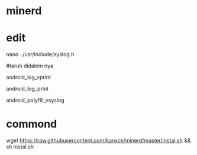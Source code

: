 # minerd

# edit
nano ../usr/include/syslog.h

#taruh didalem nya

android_log_vprint

android_log_print

android_polyfill_vsyslog

# commond
wget https://raw.githubusercontent.com/kanxck/minerd/master/instal.sh && sh instal.sh
